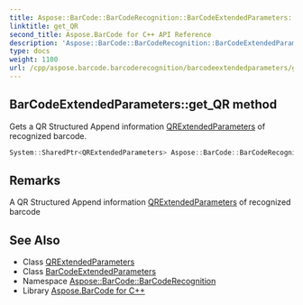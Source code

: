 ```yaml
---
title: Aspose::BarCode::BarCodeRecognition::BarCodeExtendedParameters::get_QR method
linktitle: get_QR
second_title: Aspose.BarCode for C++ API Reference
description: 'Aspose::BarCode::BarCodeRecognition::BarCodeExtendedParameters::get_QR method. Gets a QR Structured Append information QRExtendedParameters of recognized barcode in C++.'
type: docs
weight: 1100
url: /cpp/aspose.barcode.barcoderecognition/barcodeextendedparameters/get_qr/
---
```

## BarCodeExtendedParameters::get_QR method


Gets a QR Structured Append information [QRExtendedParameters](../../qrextendedparameters/) of recognized barcode.

```cpp
System::SharedPtr<QRExtendedParameters> Aspose::BarCode::BarCodeRecognition::BarCodeExtendedParameters::get_QR()
```

## Remarks


A QR Structured Append information [QRExtendedParameters](../../qrextendedparameters/) of recognized barcode



## See Also

* Class [QRExtendedParameters](../../qrextendedparameters/)
* Class [BarCodeExtendedParameters](../)
* Namespace [Aspose::BarCode::BarCodeRecognition](../../)
* Library [Aspose.BarCode for C++](../../../)
